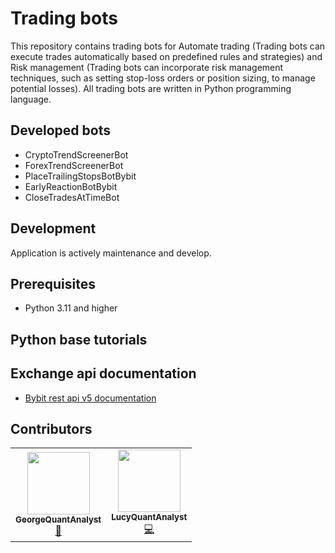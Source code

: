 # Trading bots

This repository contains trading bots for Automate trading (Trading bots can execute trades automatically based on predefined rules and strategies) 
and Risk management (Trading bots can incorporate risk management techniques, such as setting stop-loss orders or position sizing, to manage potential losses).
All trading bots are written in Python programming language.

## Developed bots
* CryptoTrendScreenerBot
* ForexTrendScreenerBot
* PlaceTrailingStopsBotBybit
* EarlyReactionBotBybit
* CloseTradesAtTimeBot

## Development
Application is actively maintenance and develop.

## Prerequisites
* Python 3.11 and higher

## Python base tutorials

## Exchange api documentation
* [Bybit rest api v5 documentation](https://bybit-exchange.github.io/docs/v5/intro)

## Contributors
<!-- ALL-CONTRIBUTORS-LIST:START - Do not remove or modify this section -->
<!-- prettier-ignore-start -->
<!-- markdownlint-disable -->
<table>
  <tr>
     <td align="center"><a href="https://github.com/GeorgeQuantAnalyst"><img src="https://avatars.githubusercontent.com/u/112611533?v=4" width="100px;" alt=""/><br /><sub><b>GeorgeQuantAnalyst</b></sub></a><br /><a href="https://github.com/GeorgeQuantAnalyst" title="Ideas">🤔</a></td>
    <td align="center"><a href="https://github.com/LucyQuantAnalyst"><img src="https://avatars.githubusercontent.com/u/115091833?v=4" width="100px;" alt=""/><br /><sub><b>LucyQuantAnalyst</b></sub></a><br /><a href="https://github.com/LucyQuantAnalyst" title="Code">💻</a></td>
  </tr>
</table>